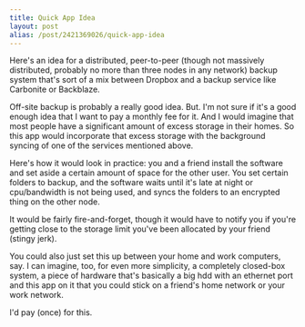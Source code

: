 ```yaml
---
title: Quick App Idea
layout: post
alias: /post/2421369026/quick-app-idea
---
```


Here's an idea for a distributed, peer-to-peer (though not massively
distributed, probably no more than three nodes in any network) backup
system that's sort of a mix between Dropbox and a backup service like
Carbonite or Backblaze.

Off-site backup is probably a really good idea. But. I'm not sure if
it's a good enough idea that I want to pay a monthly fee for it. And I
would imagine that most people have a significant amount of excess
storage in their homes. So this app would incorporate that excess
storage with the background syncing of one of the services mentioned
above.

Here's how it would look in practice: you and a friend install the
software and set aside a certain amount of space for the other user. You
set certain folders to backup, and the software waits until it's late at
night or cpu/bandwidth is not being used, and syncs the folders to an
encrypted thing on the other node.

It would be fairly fire-and-forget, though it would have to notify you
if you're getting close to the storage limit you've been allocated by
your friend (stingy jerk).

You could also just set this up between your home and work computers,
say. I can imagine, too, for even more simplicity, a completely
closed-box system, a piece of hardware that's basically a big hdd with
an ethernet port and this app on it that you could stick on a friend's
home network or your work network.

I'd pay (once) for this.
